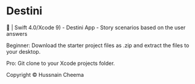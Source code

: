 # Destini
📱 | Swift 4.0/Xcode 9) - Destini App - Story scenarios based on the user answers

Beginner: Download the starter project files as .zip and extract the files to your desktop.

Pro: Git clone to your Xcode projects folder.

Copyright © Hussnain Cheema


